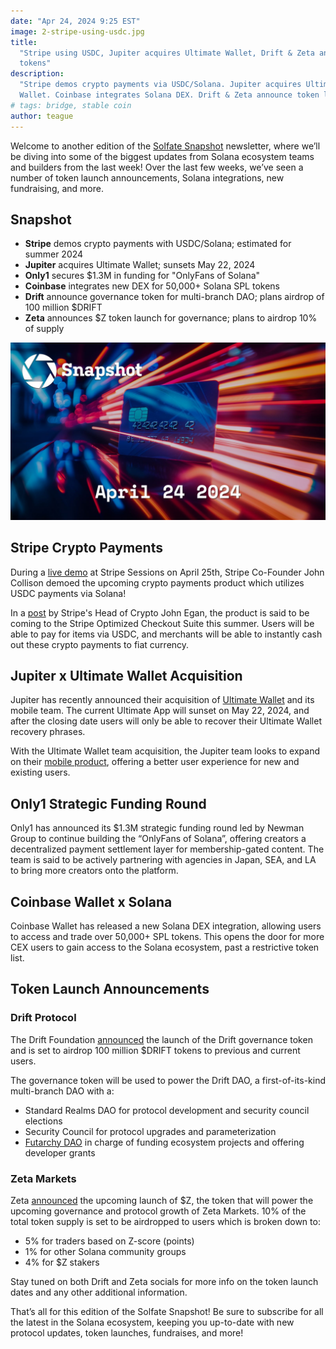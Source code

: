 ```yaml
---
date: "Apr 24, 2024 9:25 EST"
image: 2-stripe-using-usdc.jpg
title:
  "Stripe using USDC, Jupiter acquires Ultimate Wallet, Drift & Zeta announce
  tokens"
description:
  "Stripe demos crypto payments via USDC/Solana. Jupiter acquires Ultimate
  Wallet. Coinbase integrates Solana DEX. Drift & Zeta announce token launches."
# tags: bridge, stable coin
author: teague
---
```


Welcome to another edition of the [Solfate Snapshot](/snapshot) newsletter,
where we’ll be diving into some of the biggest updates from Solana ecosystem
teams and builders from the last week! Over the last few weeks, we’ve seen a
number of token launch announcements, Solana integrations, new fundraising, and
more.

## Snapshot

- **Stripe** demos crypto payments with USDC/Solana; estimated for summer 2024
- **Jupiter** acquires Ultimate Wallet; sunsets May 22, 2024
- **Only1** secures $1.3M in funding for "OnlyFans of Solana"
- **Coinbase** integrates new DEX for 50,000+ Solana SPL tokens
- **Drift** announce governance token for multi-branch DAO; plans airdrop of 100
  million $DRIFT
- **Zeta** announces $Z token launch for governance; plans to airdrop 10% of
  supply

![Stripe using USDC, Jupiter acquires Ultimate Wallet, Drift & Zeta announce tokens](/public/media/newsletter/2-stripe-using-usdc.jpg)

## Stripe Crypto Payments

During a
[live demo](https://www.linkedin.com/feed/update/urn:li:activity:7189327311895232515/)
at Stripe Sessions on April 25th, Stripe Co-Founder John Collison demoed the
upcoming crypto payments product which utilizes USDC payments via Solana!

In a
[post](https://www.linkedin.com/posts/john3gan_crypto-payments-are-back-on-stripe-were-activity-7189327311895232515-lf0r?utm_source=share&utm_medium=member_desktop)
by Stripe's Head of Crypto John Egan, the product is said to be coming to the
Stripe Optimized Checkout Suite this summer. Users will be able to pay for items
via USDC, and merchants will be able to instantly cash out these crypto payments
to fiat currency.

## Jupiter x Ultimate Wallet Acquisition

Jupiter has recently announced their acquisition of
[Ultimate Wallet](https://twitter.com/UltimateApp) and its mobile team. The
current Ultimate App will sunset on May 22, 2024, and after the closing date
users will only be able to recover their Ultimate Wallet recovery phrases.

With the Ultimate Wallet team acquisition, the Jupiter team looks to expand on
their
[mobile product](https://twitter.com/JupiterExchange/status/1782763931292889561),
offering a better user experience for new and existing users.

## Only1 Strategic Funding Round

Only1 has announced its $1.3M strategic funding round led by Newman Group to
continue building the “OnlyFans of Solana”, offering creators a decentralized
payment settlement layer for membership-gated content. The team is said to be
actively partnering with agencies in Japan, SEA, and LA to bring more creators
onto the platform.

## Coinbase Wallet x Solana

Coinbase Wallet has released a new Solana DEX integration, allowing users to
access and trade over 50,000+ SPL tokens. This opens the door for more CEX users
to gain access to the Solana ecosystem, past a restrictive token list.

## Token Launch Announcements

### Drift Protocol

The Drift Foundation
[announced](https://twitter.com/DriftFDN/status/1780213283095552507) the launch
of the Drift governance token and is set to airdrop 100 million $DRIFT tokens to
previous and current users.

The governance token will be used to power the Drift DAO, a first-of-its-kind
multi-branch DAO with a:

- Standard Realms DAO for protocol development and security council elections
- Security Council for protocol upgrades and parameterization
- [Futarchy DAO](/content/blog/articles/futarchy-and-metadao.md) in charge of
  funding ecosystem projects and offering developer grants

### Zeta Markets

Zeta [announced](https://twitter.com/ZetaMarkets/status/1777710932308750697) the
upcoming launch of $Z, the token that will power the upcoming governance and
protocol growth of Zeta Markets. 10% of the total token supply is set to be
airdropped to users which is broken down to:

- 5% for traders based on Z-score (points)
- 1% for other Solana community groups
- 4% for $Z stakers

Stay tuned on both Drift and Zeta socials for more info on the token launch
dates and any other additional information.

That’s all for this edition of the Solfate Snapshot! Be sure to subscribe for
all the latest in the Solana ecosystem, keeping you up-to-date with new protocol
updates, token launches, fundraises, and more!
